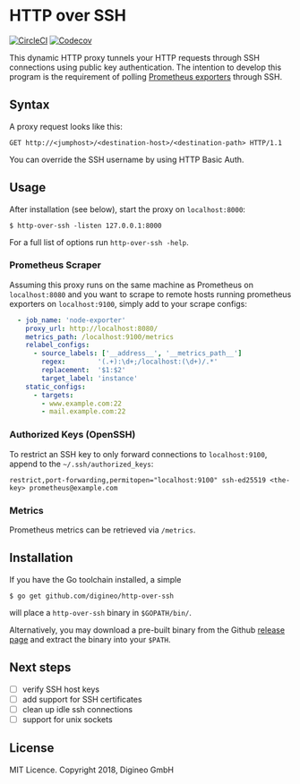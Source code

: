 HTTP over SSH
=============

[![CircleCI](https://circleci.com/gh/digineo/http-over-ssh.svg?style=svg)](https://circleci.com/gh/digineo/http-over-ssh)
[![Codecov](http://codecov.io/github/digineo/http-over-ssh/coverage.svg?branch=master)](http://codecov.io/github/digineo/http-over-ssh?branch=master)

This dynamic HTTP proxy tunnels your HTTP requests through SSH connections
using public key authentication. The intention to develop this program is
the requirement of polling [Prometheus exporters][promexp] through SSH.

[promexp]: https://prometheus.io/docs/instrumenting/exporters/

## Syntax

A proxy request looks like this:

    GET http://<jumphost>/<destination-host>/<destination-path> HTTP/1.1

You can override the SSH username by using HTTP Basic Auth.

## Usage

After installation (see below), start the proxy on `localhost:8000`:

```console
$ http-over-ssh -listen 127.0.0.1:8000
```

For a full list of options run `http-over-ssh -help`.

### Prometheus Scraper

Assuming this proxy runs on the same machine as Prometheus on `localhost:8080`
and you want to scrape to remote hosts running prometheus exporters on `localhost:9100`,
simply add to your scrape configs:

```yaml
  - job_name: 'node-exporter'
    proxy_url: http://localhost:8080/
    metrics_path: /localhost:9100/metrics
    relabel_configs:
      - source_labels: ['__address__', '__metrics_path__']
        regex:        '(.+):\d+;/localhost:(\d+)/.*'
        replacement:  '$1:$2'
        target_label: 'instance'
    static_configs:
      - targets:
        - www.example.com:22
        - mail.example.com:22
```

### Authorized Keys (OpenSSH)

To restrict an SSH key to only forward connections to `localhost:9100`, append to the `~/.ssh/authorized_keys`:

```
restrict,port-forwarding,permitopen="localhost:9100" ssh-ed25519 <the-key> prometheus@example.com
```

### Metrics

Prometheus metrics can be retrieved via `/metrics`.

## Installation

If you have the Go toolchain installed, a simple

```console
$ go get github.com/digineo/http-over-ssh
```

will place a `http-over-ssh` binary in `$GOPATH/bin/`.

Alternatively, you may download a pre-built binary from the Github
[release page][releases] and extract the binary into your `$PATH`.

[releases]: https://github.com/digineo/http-over-ssh/releases

## Next steps

- [ ] verify SSH host keys
- [ ] add support for SSH certificates
- [ ] clean up idle ssh connections
- [ ] support for unix sockets

## License

MIT Licence. Copyright 2018, Digineo GmbH
